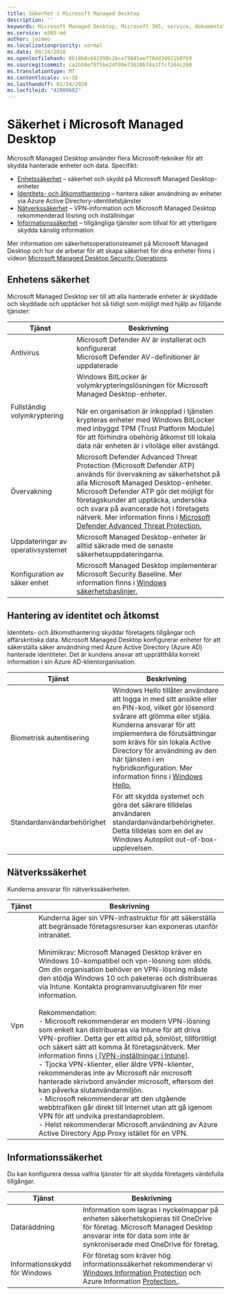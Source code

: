 ```yaml
---
title: Säkerhet i Microsoft Managed Desktop
description: ''
keywords: Microsoft Managed Desktop, Microsoft 365, service, dokumentation
ms.service: m365-md
author: jaimeo
ms.localizationpriority: normal
ms.date: 09/24/2018
ms.openlocfilehash: 6b18b0c681950c2bce75045aef70dd3d021b0fb9
ms.sourcegitcommit: ca2b58ef8f5be24f09e73620b74a1ffcf2d4c290
ms.translationtype: MT
ms.contentlocale: sv-SE
ms.lasthandoff: 02/24/2020
ms.locfileid: "42809682"
---
```

# <a name="security-in-microsoft-managed-desktop"></a>Säkerhet i Microsoft Managed Desktop

<!--Security, also Onboarding doc: data handling/store, privileged account access -->

Microsoft Managed Desktop använder flera Microsoft-tekniker för att skydda hanterade enheter och data. Specifikt: 


- [Enhetssäkerhet](#device-security) – säkerhet och skydd på Microsoft Managed Desktop-enheter
- [Identitets- och åtkomsthantering](#identity-and-access-management) – hantera säker användning av enheter via Azure Active Directory-identitetstjänster
- [Nätverkssäkerhet](#network-security) – VPN-information och Microsoft Managed Desktop rekommenderad lösning och inställningar
- [Informationssäkerhet](#information-security) – tillgängliga tjänster som tillval för att ytterligare skydda känslig information 


Mer information om säkerhetsoperationsteamet på Microsoft Managed Desktop och hur de arbetar för att skapa säkerhet för dina enheter finns i videon [Microsoft Managed Desktop Security Operations](https://www.microsoft.com/videoplayer/embed/RE4q6nP). 

## <a name="device-security"></a>Enhetens säkerhet

Microsoft Managed Desktop ser till att alla hanterade enheter är skyddade och skyddade och upptäcker hot så tidigt som möjligt med hjälp av följande tjänster:

Tjänst | Beskrivning
--- | ---
Antivirus | Microsoft Defender AV är installerat och konfigurerat<br>Microsoft Defender AV-definitioner är uppdaterade
Fullständig volymkryptering |    Windows BitLocker är volymkrypteringslösningen för Microsoft Managed Desktop-enheter.<br><br>När en organisation är inkopplad i tjänsten krypteras enheter med Windows BitLocker med inbyggd TPM (Trust Platform Module) för att förhindra obehörig åtkomst till lokala data när enheten är i viloläge eller avstängd. 
Övervakning |    Microsoft Defender Advanced Threat Protection (Microsoft Defender ATP) används för övervakning av säkerhetshot på alla Microsoft Managed Desktop-enheter. Microsoft Defender ATP gör det möjligt för företagskunder att upptäcka, undersöka och svara på avancerade hot i företagets nätverk. Mer information finns i [Microsoft Defender Advanced Threat Protection.](https://docs.microsoft.com/windows/threat-protection/windows-defender-atp/windows-defender-advanced-threat-protection) 
Uppdateringar av operativsystemet |  Microsoft Managed Desktop-enheter är alltid säkrade med de senaste säkerhetsuppdateringarna.
Konfiguration av säker enhet |   Microsoft Managed Desktop implementerar Microsoft Security Baseline. Mer information finns i [Windows säkerhetsbaslinjer.](https://docs.microsoft.com/windows/security/threat-protection/windows-security-baselines)



## <a name="identity-and-access-management"></a>Hantering av identitet och åtkomst

Identitets- och åtkomsthantering skyddar företagets tillgångar och affärskritiska data. Microsoft Managed Desktop konfigurerar enheter för att säkerställa säker användning med Azure Active Directory (Azure AD) hanterade identiteter. Det är kundens ansvar att upprätthålla korrekt information i sin Azure AD-klientorganisation. 

Tjänst | Beskrivning
--- | ---
Biometrisk autentisering |  Windows Hello tillåter användare att logga in med sitt ansikte eller en PIN-kod, vilket gör lösenord svårare att glömma eller stjäla. Kunderna ansvarar för att implementera de förutsättningar som krävs för sin lokala Active Directory för användning av den här tjänsten i en hybridkonfiguration. Mer information finns i [Windows Hello.](https://docs.microsoft.com/windows-hardware/design/device-experiences/windows-hello) 
Standardanvändarbehörighet |  För att skydda systemet och göra det säkrare tilldelas användaren standardanvändarbehörigheter. Detta tilldelas som en del av Windows Autopilot out-of-box-upplevelsen.



## <a name="network-security"></a>Nätverkssäkerhet

Kunderna ansvarar för nätverkssäkerheten. 

Tjänst | Beskrivning
--- | ---
Vpn | Kunderna äger sin VPN-infrastruktur för att säkerställa att begränsade företagsresurser kan exponeras utanför intranätet.<br><br>Minimikrav: Microsoft Managed Desktop kräver en Windows 10-kompatibel och vpn-lösning som stöds. Om din organisation behöver en VPN-lösning måste den stödja Windows 10 och paketeras och distribueras via Intune. Kontakta programvaruutgivaren för mer information.<br><br>Rekommendation:<br>- Microsoft rekommenderar en modern VPN-lösning som enkelt kan distribueras via Intune för att driva VPN-profiler. Detta ger ett alltid på, sömlöst, tillförlitligt och säkert sätt att komma åt företagsnätverk. Mer information finns [i [VPN-inställningar i Intune]](https://docs.microsoft.com/intune/vpn-settings-configure).<br>- Tjocka VPN-klienter, eller äldre VPN-klienter, rekommenderas inte av Microsoft när microsoft hanterade skrivbord använder microsoft, eftersom det kan påverka slutanvändarmiljön.<br>- Microsoft rekommenderar att den utgående webbtrafiken går direkt till Internet utan att gå igenom VPN för att undvika prestandaproblem.<br>- Helst rekommenderar Microsoft användning av Azure Active Directory App Proxy istället för en VPN.


## <a name="information-security"></a>Informationssäkerhet

Du kan konfigurera dessa valfria tjänster för att skydda företagets värdefulla tillgångar. 

Tjänst | Beskrivning
--- | ---
Dataräddning  | Information som lagras i nyckelmappar på enheten säkerhetskopieras till OneDrive för företag. Microsoft Managed Desktop ansvarar inte för data som inte är synkroniserade med OneDrive för företag. 
Informationsskydd för Windows |    För företag som kräver hög informationssäkerhet rekommenderar vi [Windows Information Protection](https://docs.microsoft.com/windows/threat-protection/windows-information-protection/protect-enterprise-data-using-wip) och Azure Information [Protection.](https://www.microsoft.com/cloud-platform/azure-information-protection). 

